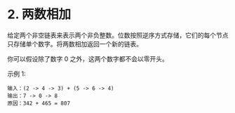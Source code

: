 # 2. 两数相加

给定两个非空链表来表示两个非负整数。位数按照逆序方式存储，它们的每个节点只存储单个数字。将两数相加返回一个新的链表。


你可以假设除了数字 0 之外，这两个数字都不会以零开头。



示例 1:
```
输入：(2 -> 4 -> 3) + (5 -> 6 -> 4)
输出：7 -> 0 -> 8
原因：342 + 465 = 807
```

